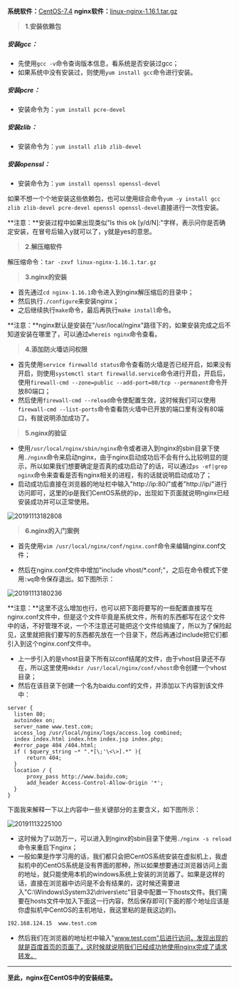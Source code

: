 **系统软件：**[CentOS-7.4](https://pan.baidu.com/s/1HwhZa1xWg8aDipRdQgfkyg)   **nginx软件：**[linux-nginx-1.16.1.tar.gz](https://pan.baidu.com/s/1B27lp9-tmgHfoKBRJLepTg)

> **1.安装依赖包**

##### 安装gcc：

- 先使用`gcc -v`命令查询版本信息，看系统是否安装过gcc；
- 如果系统中没有安装过，则使用`yum install gcc`命令进行安装。

##### 安装pcre：

- 安装命令为：`yum install pcre-devel`

##### 安装zlib：

- 安装命令为：`yum install zlib zlib-devel`

##### 安装openssl：

- 安装命令为：`yum install openssl openssl-devel`

如果不想一个个地安装这些依赖包，也可以使用综合命令`yum -y install gcc zlib zlib-devel pcre-devel openssl openssl-devel`直接进行一次性安装。

**注意：**安装过程中如果出现类似"Is this ok [y/d/N]:"字样，表示问你是否确定安装，在冒号后输入y就可以了，y就是yes的意思。

> **2.解压缩软件**

解压缩命令：`tar -zxvf linux-nginx-1.16.1.tar.gz`

> **3.nginx的安装**

- 首先通过`cd nginx-1.16.1`命令进入到nginx解压缩后的目录中；
- 然后执行`./configure`来安装nginx；
- 之后继续执行`make`命令，最后再执行`make install`命令。

**注意：**nginx默认是安装在"/usr/local/nginx"路径下的，如果安装完成之后不知道安装在哪里了，可以通过`whereis nginx`命令查看。

> **4.添加防火墙访问权限**

- 首先使用`service firewalld status`命令查看防火墙是否已经开启，如果没有开启，则使用`systemctl start firewalld.service`命令进行开启，开启后，使用`firewall-cmd --zone=public --add-port=80/tcp --permanent`命令开放80端口；
- 然后使用`firewall-cmd --reload`命令使配置生效，这时候我们可以使用`firewall-cmd --list-ports`命令查看防火墙中已开放的端口里有没有80端口，有就说明添加成功了。

> **5.nginx的验证**

- 使用`/usr/local/nginx/sbin/nginx`命令或者进入到nginx的sbin目录下使用`./nginx`命令来启动nginx，由于nginx启动成功后不会有什么比较明显的提示，所以如果我们想要确定是否真的成功启动了的话，可以通过`ps -ef|grep nginx`命令来查看是否有nginx相关的进程，有的话就说明启动成功了；
- 启动成功后直接在浏览器的地址栏中输入"http://ip:80/"或者"http://ip/"进行访问即可，这里的ip是我们CentOS系统的ip，出现如下页面就说明nginx已经安装成功并可以正常使用。

![20191113182808](https://cdn.jsdelivr.net/gh/gongcqq/FigureBed@main/Image/Typora/20201118133708.jpg) 

> **6.nginx的入门案例**

- 首先使用`vim /usr/local/nginx/conf/nginx.conf`命令来编辑nginx.conf文件；

- 然后在nginx.conf文件中增加"include vhost/*.conf;"，之后在命令模式下使用`:wq`命令保存退出。如下图所示：

![20191113180236](https://cdn.jsdelivr.net/gh/gongcqq/FigureBed@main/Image/Typora/20201118133723.jpg)

**注意：**这里不这么增加也行，也可以把下面将要写的一些配置直接写在nginx.conf文件中，但是这个文件毕竟是系统文件，所有的东西都写在这个文件中的话，不好管理不说，一个不注意还可能把这个文件给搞废了，所以为了保险起见，这里就把我们要写的东西都先放在一个目录下，然后再通过include把它们都引入到这个nginx.conf文件中。

- 上一步引入的是vhost目录下所有以conf结尾的文件，由于vhost目录还不存在，所以这里使用`mkdir /usr/local/nginx/conf/vhost`命令创建一个vhost目录；
- 然后在该目录下创建一个名为baidu.conf的文件，并添加以下内容到该文件中：

```http
server {
  listen 80;
  autoindex on;
  server_name www.test.com;
  access_log /usr/local/nginx/logs/access.log combined;
  index index.html index.htm index.jsp index.php;
  #error_page 404 /404.html;
  if ( $query_string ~* ".*[\;'\<\>].*" ){
      return 404;
  }
  location / {
      proxy_pass http://www.baidu.com;
      add_header Access-Control-Allow-Origin '*';
  }
}
```

下面我来解释一下以上内容中一些关键部分的主要含义，如下图所示：

![20191113225100](https://cdn.jsdelivr.net/gh/gongcqq/FigureBed@main/Image/Typora/20201118133740.jpg) 

- 这时候为了以防万一，可以进入到nginx的sbin目录下使用`./nginx -s reload`命令来重启下nginx；
- 一般如果是作学习用的话，我们都只会把CentOS系统安装在虚拟机上，我虚拟机中的CentOS系统是没有界面的那种，所以如果想要通过浏览器访问上面的地址，就只能使用本机的windows系统上安装的浏览器了。如果是这样的话，直接在浏览器中访问是不会有结果的，这时候还需要进入"C:\Windows\System32\drivers\etc"目录中配置一下hosts文件。我们需要在hosts文件中加入下面这一行内容，然后保存即可(下面的那个地址应该是你虚拟机中CentOS的主机地址，我这里粘的是我这边的)。

```xml
192.168.124.15  www.test.com
```

- 然后我们在浏览器的地址栏中输入"www.test.com"后进行访问，发现出现的就是百度首页的页面了，这时候就说明我们已经成功地使用nginx完成了请求转发。

------

**至此，nginx在CentOS中的安装结束。**

